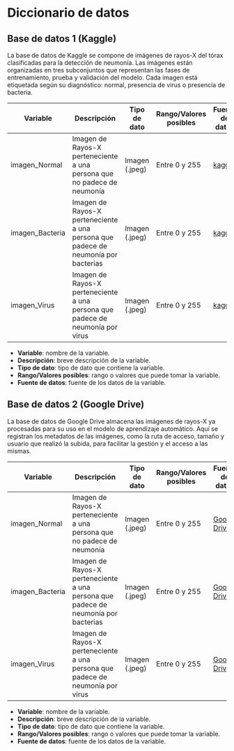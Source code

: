 # Diccionario de datos

## Base de datos 1 (Kaggle)

La base de datos de Kaggle se compone de imágenes de rayos-X del tórax clasificadas para la detección de neumonía. Las imágenes están organizadas en tres subconjuntos que representan las fases de entrenamiento, prueba y validación del modelo. Cada imagen está etiquetada según su diagnóstico: normal, presencia de virus o presencia de bacteria.

| Variable | Descripción | Tipo de dato | Rango/Valores posibles | Fuente de datos |
| --- | --- | --- | --- | --- |
| imagen_Normal | Imagen de Rayos-X perteneciente a una persona que no padece de neumonía | Imagen (.jpeg) | Entre 0 y 255 | [kaggle](https://www.kaggle.com/datasets/ahmedhaytham/chest-xray-images-pneumonia-with-new-class) |
| imagen_Bacteria | Imagen de Rayos-X perteneciente a una persona que padece de neumonía por bacterias | Imagen (.jpeg) | Entre 0 y 255 | [kaggle](https://www.kaggle.com/datasets/ahmedhaytham/chest-xray-images-pneumonia-with-new-class) |
| imagen_Virus | Imagen de Rayos-X perteneciente a una persona que padece de neumonía por virus | Imagen (.jpeg) | Entre 0 y 255 | [kaggle](https://www.kaggle.com/datasets/ahmedhaytham/chest-xray-images-pneumonia-with-new-class) |


- **Variable**: nombre de la variable.
- **Descripción**: breve descripción de la variable.
- **Tipo de dato**: tipo de dato que contiene la variable.
- **Rango/Valores posibles**: rango o valores que puede tomar la variable.
- **Fuente de datos**: fuente de los datos de la variable.

## Base de datos 2 (Google Drive)

La base de datos de Google Drive almacena las imágenes de rayos-X ya procesadas para su uso en el modelo de aprendizaje automático. Aquí se registran los metadatos de las imágenes, como la ruta de acceso, tamaño y usuario que realizó la subida, para facilitar la gestión y el acceso a las mismas.

| Variable | Descripción | Tipo de dato | Rango/Valores posibles | Fuente de datos |
| --- | --- | --- | --- | --- |
| imagen_Normal | Imagen de Rayos-X perteneciente a una persona que no padece de neumonía | Imagen (.jpeg) | Entre 0 y 255 | [Google Drive](https://drive.google.com/file/d/1It4NYRJNEem3YLHJqYZyclUbR85eqZH8/view?usp=sharing) |
| imagen_Bacteria | Imagen de Rayos-X perteneciente a una persona que padece de neumonía por bacterias | Imagen (.jpeg) | Entre 0 y 255 | [Google Drive](https://drive.google.com/file/d/1It4NYRJNEem3YLHJqYZyclUbR85eqZH8/view?usp=sharing) |
| imagen_Virus | Imagen de Rayos-X perteneciente a una persona que padece de neumonía por virus | Imagen (.jpeg) | Entre 0 y 255 | [Google Drive](https://drive.google.com/file/d/1It4NYRJNEem3YLHJqYZyclUbR85eqZH8/view?usp=sharing) |

- **Variable**: nombre de la variable.
- **Descripción**: breve descripción de la variable.
- **Tipo de dato**: tipo de dato que contiene la variable.
- **Rango/Valores posibles**: rango o valores que puede tomar la variable.
- **Fuente de datos**: fuente de los datos de la variable.

